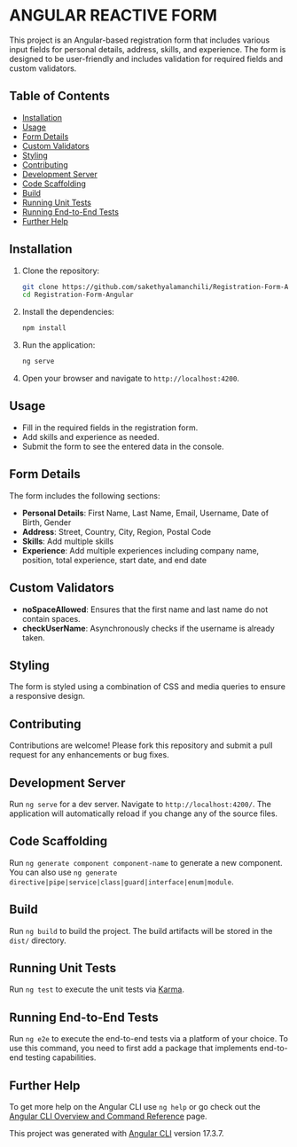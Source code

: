 # ANGULAR REACTIVE FORM

This project is an Angular-based registration form that includes various input fields for personal details, address, skills, and experience. The form is designed to be user-friendly and includes validation for required fields and custom validators.

## Table of Contents

- [Installation](#installation)
- [Usage](#usage)
- [Form Details](#form-details)
- [Custom Validators](#custom-validators)
- [Styling](#styling)
- [Contributing](#contributing)
- [Development Server](#development-server)
- [Code Scaffolding](#code-scaffolding)
- [Build](#build)
- [Running Unit Tests](#running-unit-tests)
- [Running End-to-End Tests](#running-end-to-end-tests)
- [Further Help](#further-help)

## Installation

1. Clone the repository:
   ```bash
   git clone https://github.com/sakethyalamanchili/Registration-Form-Angular.git
   cd Registration-Form-Angular
   ```

2. Install the dependencies:
   ```bash
   npm install
   ```

3. Run the application:
   ```bash
   ng serve
   ```

4. Open your browser and navigate to `http://localhost:4200`.

## Usage

- Fill in the required fields in the registration form.
- Add skills and experience as needed.
- Submit the form to see the entered data in the console.

## Form Details

The form includes the following sections:
- **Personal Details**: First Name, Last Name, Email, Username, Date of Birth, Gender
- **Address**: Street, Country, City, Region, Postal Code
- **Skills**: Add multiple skills
- **Experience**: Add multiple experiences including company name, position, total experience, start date, and end date

## Custom Validators

- **noSpaceAllowed**: Ensures that the first name and last name do not contain spaces.
- **checkUserName**: Asynchronously checks if the username is already taken.

## Styling

The form is styled using a combination of CSS and media queries to ensure a responsive design.

## Contributing

Contributions are welcome! Please fork this repository and submit a pull request for any enhancements or bug fixes.

## Development Server

Run `ng serve` for a dev server. Navigate to `http://localhost:4200/`. The application will automatically reload if you change any of the source files.

## Code Scaffolding

Run `ng generate component component-name` to generate a new component. You can also use `ng generate directive|pipe|service|class|guard|interface|enum|module`.

## Build

Run `ng build` to build the project. The build artifacts will be stored in the `dist/` directory.

## Running Unit Tests

Run `ng test` to execute the unit tests via [Karma](https://karma-runner.github.io).

## Running End-to-End Tests

Run `ng e2e` to execute the end-to-end tests via a platform of your choice. To use this command, you need to first add a package that implements end-to-end testing capabilities.

## Further Help

To get more help on the Angular CLI use `ng help` or go check out the [Angular CLI Overview and Command Reference](https://angular.io/cli) page.

This project was generated with [Angular CLI](https://github.com/angular/angular-cli) version 17.3.7.

